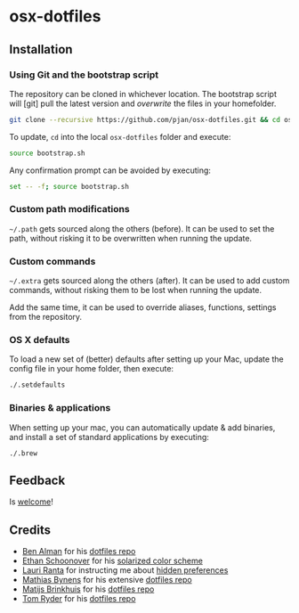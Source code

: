 # osx-dotfiles

## Installation

### Using Git and the bootstrap script

The repository can be cloned in whichever location. The bootstrap script will [git] pull the latest version and _overwrite_ the files in your homefolder.

```bash
git clone --recursive https://github.com/pjan/osx-dotfiles.git && cd osx-dotfiles && source bootstrap.sh
```

To update, `cd` into the local `osx-dotfiles` folder and execute:

```bash
source bootstrap.sh
```

Any confirmation prompt can be avoided by executing:

```bash
set -- -f; source bootstrap.sh
```

### Custom path modifications

`~/.path` gets sourced along the others (before). It can be used to set the path, without risking it to be overwritten when running the update.


### Custom commands

`~/.extra` gets sourced along the others (after). It can be used to add custom commands, without risking them to be lost when running the update.

Add the same time, it can be used to override aliases, functions, settings from the repository.

### OS X defaults

To load a new set of (better) defaults after setting up your Mac, update the config file in your home folder, then execute:

```bash
./.setdefaults
```

### Binaries & applications

When setting up your mac, you can automatically update & add binaries, and install a set of standard applications by executing:

```
./.brew
```

## Feedback

Is [welcome](https://github.com/pjan/osx-dotfiles/issues)!

## Credits

* [Ben Alman](http://benalman.com/) for his [dotfiles repo](https://github.com/cowboy/dotfiles)
* [Ethan Schoonover](http://ethanschoonover.com) for his [solarized color scheme](http://ethanschoonover.com/solarized)
* [Lauri Ranta](http://lri.me/) for instructing me about [hidden preferences](http://lri.me/osx.html#hidden-preferences)
* [Mathias Bynens](https://github.com/mathiasbynens) for his extensive [dotfiles repo](https://github.com/mathiasbynens/dotfiles)
* [Matijs Brinkhuis](http://hotfusion.nl/) for his [dotfiles repo](https://github.com/matijs/dotfiles)
* [Tom Ryder](http://blog.sanctum.geek.nz/) for his [dotfiles repo](https://github.com/tejr/dotfiles)


